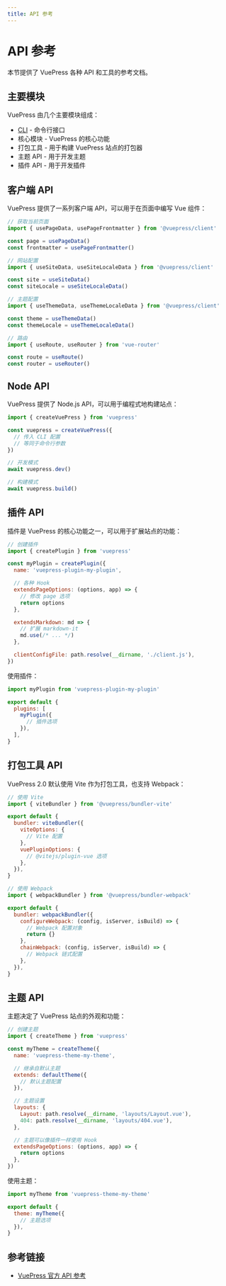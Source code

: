 ```yaml
---
title: API 参考
---
```


# API 参考

本节提供了 VuePress 各种 API 和工具的参考文档。

## 主要模块

VuePress 由几个主要模块组成：

- [CLI](./cli.md) - 命令行接口
- 核心模块 - VuePress 的核心功能
- 打包工具 - 用于构建 VuePress 站点的打包器
- 主题 API - 用于开发主题
- 插件 API - 用于开发插件

## 客户端 API

VuePress 提供了一系列客户端 API，可以用于在页面中编写 Vue 组件：

```js
// 获取当前页面
import { usePageData, usePageFrontmatter } from '@vuepress/client'

const page = usePageData()
const frontmatter = usePageFrontmatter()

// 网站配置
import { useSiteData, useSiteLocaleData } from '@vuepress/client'

const site = useSiteData()
const siteLocale = useSiteLocaleData()

// 主题配置
import { useThemeData, useThemeLocaleData } from '@vuepress/client'

const theme = useThemeData()
const themeLocale = useThemeLocaleData()

// 路由
import { useRoute, useRouter } from 'vue-router'

const route = useRoute()
const router = useRouter()
```

## Node API

VuePress 提供了 Node.js API，可以用于编程式地构建站点：

```js
import { createVuePress } from 'vuepress'

const vuepress = createVuePress({
  // 传入 CLI 配置
  // 等同于命令行参数
})

// 开发模式
await vuepress.dev()

// 构建模式
await vuepress.build()
```

## 插件 API

插件是 VuePress 的核心功能之一，可以用于扩展站点的功能：

```js
// 创建插件
import { createPlugin } from 'vuepress'

const myPlugin = createPlugin({
  name: 'vuepress-plugin-my-plugin',

  // 各种 Hook
  extendsPageOptions: (options, app) => {
    // 修改 page 选项
    return options
  },

  extendsMarkdown: md => {
    // 扩展 markdown-it
    md.use(/* ... */)
  },

  clientConfigFile: path.resolve(__dirname, './client.js'),
})
```

使用插件：

```js
import myPlugin from 'vuepress-plugin-my-plugin'

export default {
  plugins: [
    myPlugin({
      // 插件选项
    }),
  ],
}
```

## 打包工具 API

VuePress 2.0 默认使用 Vite 作为打包工具，也支持 Webpack：

```js
// 使用 Vite
import { viteBundler } from '@vuepress/bundler-vite'

export default {
  bundler: viteBundler({
    viteOptions: {
      // Vite 配置
    },
    vuePluginOptions: {
      // @vitejs/plugin-vue 选项
    },
  }),
}

// 使用 Webpack
import { webpackBundler } from '@vuepress/bundler-webpack'

export default {
  bundler: webpackBundler({
    configureWebpack: (config, isServer, isBuild) => {
      // Webpack 配置对象
      return {}
    },
    chainWebpack: (config, isServer, isBuild) => {
      // Webpack 链式配置
    },
  }),
}
```

## 主题 API

主题决定了 VuePress 站点的外观和功能：

```js
// 创建主题
import { createTheme } from 'vuepress'

const myTheme = createTheme({
  name: 'vuepress-theme-my-theme',

  // 继承自默认主题
  extends: defaultTheme({
    // 默认主题配置
  }),

  // 主题设置
  layouts: {
    Layout: path.resolve(__dirname, 'layouts/Layout.vue'),
    404: path.resolve(__dirname, 'layouts/404.vue'),
  },

  // 主题可以像插件一样使用 Hook
  extendsPageOptions: (options, app) => {
    return options
  },
})
```

使用主题：

```js
import myTheme from 'vuepress-theme-my-theme'

export default {
  theme: myTheme({
    // 主题选项
  }),
}
```

## 参考链接

- [VuePress 官方 API 参考](https://v2.vuepress.vuejs.org/zh/reference/config.html)
